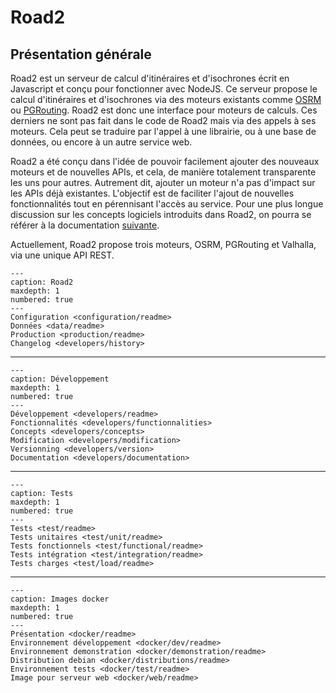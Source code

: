 # Road2

## Présentation générale 

Road2 est un serveur de calcul d'itinéraires et d'isochrones écrit en Javascript et conçu pour fonctionner avec NodeJS. Ce serveur propose le calcul d'itinéraires et d'isochrones via des moteurs existants comme [OSRM](https://github.com/Project-OSRM/osrm-backend) ou [PGRouting](https://pgrouting.org/). Road2 est donc une interface pour moteurs de calculs. Ces derniers ne sont pas fait dans le code de Road2 mais via des appels à ses moteurs. Cela peut se traduire par l'appel à une librairie, ou à une base de données, ou encore à un autre service web. 

Road2 a été conçu dans l'idée de pouvoir facilement ajouter des nouveaux moteurs et de nouvelles APIs, et cela, de manière totalement transparente les uns pour autres. Autrement dit, ajouter un moteur n'a pas d'impact sur les APIs déjà existantes. L'objectif est de faciliter l'ajout de nouvelles fonctionnalités tout en pérennisant l'accès au service. Pour une plus longue discussion sur les concepts logiciels introduits dans Road2, on pourra se référer à la documentation [suivante](./developers/concepts.md).

Actuellement, Road2 propose trois moteurs, OSRM, PGRouting et Valhalla, via une unique API REST. 


```{toctree}
---
caption: Road2
maxdepth: 1
numbered: true
---
Configuration <configuration/readme>
Données <data/readme>
Production <production/readme>
Changelog <developers/history>
```

----

```{toctree}
---
caption: Développement
maxdepth: 1
numbered: true
---
Développement <developers/readme>
Fonctionnalités <developers/functionnalities>
Concepts <developers/concepts>
Modification <developers/modification>
Versionning <developers/version>
Documentation <developers/documentation>
```

----

```{toctree}
---
caption: Tests
maxdepth: 1
numbered: true
---
Tests <test/readme>
Tests unitaires <test/unit/readme>
Tests fonctionnels <test/functional/readme>
Tests intégration <test/integration/readme>
Tests charges <test/load/readme>
```

----

```{toctree}
---
caption: Images docker
maxdepth: 1
numbered: true
---
Présentation <docker/readme>
Environnement développement <docker/dev/readme>
Environnement demonstration <docker/demonstration/readme>
Distribution debian <docker/distributions/readme>
Environnement tests <docker/test/readme>
Image pour serveur web <docker/web/readme>
```
